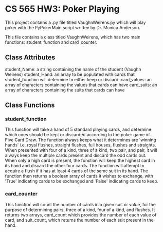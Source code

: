 # CS 565 HW3: Poker Playing

This project contains a .py file titled VaughnWeirens.py which will play poker with the PyPokerMain script written by Dr. Monica Anderson.

This file contains a class titled VaughnWeirens, which has two main functions: student_function and card_counter. 

## Class Attributes

student_Name: a string containing the name of the student (Vaughn Weirens)
student_Hand: an array to be populated with cards that student_function will determine to either keep or discard.
card_values: an array of characters containing the values that cards can have
card_suits: an array of characters containing the suits that cards can have

## Class Functions

### student_function

This function will take a hand of 5 standard playing cards, and determine which ones should be kept or discarded according to the poker game of Five Card Draw. The function always keeps what it determines are 'winning hands' i.e. royal flushes, straight flushes, full houses, flushes and straights. When presented with four of a kind, three of a kind, two pair, and pair, it will always keep the multiple cards present and discard the odd cards out. When only a high card is present, the function will keep the highest card in its hand and discard the other four cards. The function will attempt to acquire a flush if it has at least 4 cards of the same suit in its hand. The function then returns a boolean array of cards it wishes to exchange, with 'True' indicating cards to be exchanged and 'False' indicating cards to keep.

### card_counter

This function will count the number of cards in a given suit or value, for the purpose of determining pairs, three of a kind, four of a kind, and flushes. It returns two arrays, card_count which provides the number of each value of card, and suit_count, which returns the number of each suit present in the hand.

